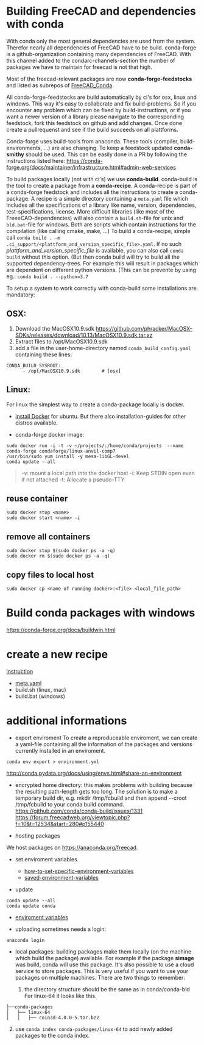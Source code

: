 # Building FreeCAD and dependencies with conda

With conda only the most general dependencies are used from the system. Therefor nearly all dependencies of FreeCAD have to be build.
conda-forge is a github-organization containing many dependencies of FreeCAD. With this channel added to the condarc-channels-section the number of packages we have to maintain for freecad is not that high.

Most of the freecad-relevant packages are now __conda-forge-feedstocks__ and listed as subrepos of [FreeCAD_Conda](https://github.com/FreeCAD/FreeCAD_Conda).

All conda-forge-feedstocks are build automatically by ci's for osx, linux and windows. This way it's easy to collaborate and fix build-problems. So if you encounter any problem which can be fixed by build-instructions, or if you want a newer version of a library please navigate to the corresponding feedstock, fork this feedstock on github and add changes. Once done create a pullrequenst and see if the build succeeds on all plattforms.

Conda-forge uses build-tools from anaconda. These tools (compiler, build-environments, ...) are also changing. To keep a feedstock updated __conda-smithy__ should be used. This can be easily done in a PR by following the instructions listed here: https://conda-forge.org/docs/maintainer/infrastructure.html#admin-web-services

To build packages locally (not with ci's) we use __conda-build__. conda-build is the tool to create a package from a __conda-recipe__. A conda-recipe is part of a conda-forge feedstock and includes all the instructions to create a conda-package. A recipe is a simple directory containing a `meta.yaml` file which includes all the specifications of a library like name, version, dependencies, test-specifications, license. More difficult libraries (like most of the FreeeCAD-dependencies) will also contain a `build.sh`-file for unix and `bld.bat`-file for windows. Both are scripts which contain instructions for the compilation (like calling cmake, make, ...)
To build a conda-recipe, simple call `conda build . -m .ci_support/<plattform_and_version_specific_file>.yaml`. If no such _plattform_and_version_specific_file_ is available, you can also call `conda build` without this option. (But then conda build will try to build all the supported dependency-trees. For example this will result in packages which are dependent on different python versions. (This can be prevente by using eg.: `conda build . --python=3.7`

To setup a system to work correctly with conda-build some installations are mandatory:

## OSX:

1. Download the MacOSX10.9.sdk https://github.com/phracker/MacOSX-SDKs/releases/download/10.13/MacOSX10.9.sdk.tar.xz
2. Extract files to /opt/MacOSX10.9.sdk
3. add a file in the user-home-directory named `conda_build_config.yaml` containing these lines:
```
CONDA_BUILD_SYSROOT:  
      - /opt/MacOSX10.9.sdk        # [osx]
```

## Linux:

For linux the simplest way to create a conda-package locally is docker.

- [install Docker](https://docs.docker.com/engine/installation/linux/ubuntu/) for ubuntu. But there also installation-guides for other distros available.

- conda-forge docker image:

```
sudo docker run -i -t -v ~/projects/:/home/conda/projects  --name conda-forge condaforge/linux-anvil-comp7
/usr/bin/sudo yum install -y mesa-libGL-devel
conda update --all
```

> -v: mount a local path into the docker host
> -i: Keep STDIN open even if not attached
> -t: Allocate a pseudo-TTY


## reuse container
```
sudo docker stop <name>
sudo docker start <name> -i
```

## remove all containers
```
sudo docker stop $(sudo docker ps -a -q)
sudo docker rm $(sudo docker ps -a -q)
```

## copy files to local host
```
sudo docker cp <name of running docker>:<file> <local_file_path>
```

# Build conda packages with windows

https://conda-forge.org/docs/buildwin.html


# create a new recipe

 [instruction](http://docs.anaconda.org/using.html)
- [meta.yaml](http://conda.pydata.org/docs/building/meta-yaml.html)
- build.sh (linux, mac)
- build.bat (windows)



# additional informations

- export enviroment
To create a reproduceable enviroment, we can create a yaml-file containing all the information of the packages and versions currently installed in an enviroment.
```
conda env export > environment.yml
```
http://conda.pydata.org/docs/using/envs.html#share-an-environment

- encrypted home directory:
this makes problems with building because the resulting path-length gets too long. The solution is to make a temporary build dir, e.g. mkdir /tmp/fcbuild and then append --croot /tmp/fcbuild to your conda build command.
https://github.com/conda/conda-build/issues/1331
https://forum.freecadweb.org/viewtopic.php?f=10&t=12534&start=280#p155440

- hosting packages

We host packages on https://anaconda.org/freecad.
- set enviroment variables
  - [how-to-set-specific-environment-variables](http://stackoverflowstackoverflow.com/questions/31598963/how-to-set-specific-environment-variables-when-activating-conda-environment)
  - [saved-environment-variables](http://conda.pydata.org/docs/using/envs.html#saved-environment-variables)


- update
```
conda update --all
conda update conda
```

- [enviroment variables](http://conda.pydata.org/docs/building/environment-vars.html)


- uploading sometimes needs a login:
```
anaconda login
```

- local packages:
building packages make them locally (on the machine which build the package) available. For example if the package __simage__ was build, conda will use this package. It's also possible to use a cloud service to store packages. This is very useful if you want to use your packages on multiple machines. There are two things to remember:

  1. the directory structure should be the same as in conda/conda-bld
For linux-64 it looks like this.
```
├──conda-packages
│   ├── linux-64
│   │   ├── coin3d-4.0.0-5.tar.bz2
```
  2. use `conda index conda-packages/linux-64` to add newly added packages to the conda index.
